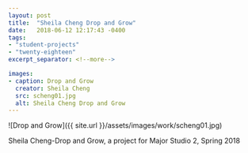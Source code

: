 ```yaml
---
layout: post
title:  "Sheila Cheng Drop and Grow"
date:   2018-06-12 12:17:43 -0400
tags:
- "student-projects"
- "twenty-eighteen"
excerpt_separator: <!--more-->

images:
- caption: Drop and Grow
  creator: Sheila Cheng
  src: scheng01.jpg
  alt: Sheila Cheng Drop and Grow
---
```


![Drop and Grow]({{ site.url }}/assets/images/work/scheng01.jpg)

<!--more-->

Sheila Cheng-Drop and Grow, a project for Major Studio 2, Spring 2018
